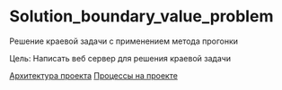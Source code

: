 # Solution_boundary_value_problem
Решение краевой задачи с применением метода прогонки

Цель: Написать веб сервер для решения краевой задачи

[Архитектура проекта](docs/architecture.md)
[Процессы на проекте](docs/process.md)
